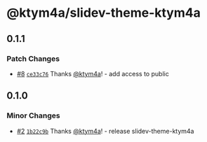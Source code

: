 # @ktym4a/slidev-theme-ktym4a

## 0.1.1

### Patch Changes

- [#8](https://github.com/ktym4a/slidev-theme-ktym4a/pull/8) [`ce33c76`](https://github.com/ktym4a/slidev-theme-ktym4a/commit/ce33c76d0d5178836295b90f1e643d0e5874dbc6) Thanks [@ktym4a](https://github.com/ktym4a)! - add access to public

## 0.1.0

### Minor Changes

- [#2](https://github.com/ktym4a/slidev-theme-ktym4a/pull/2) [`1b22c9b`](https://github.com/ktym4a/slidev-theme-ktym4a/commit/1b22c9b599df9634e4c189dfce50272f92c35225) Thanks [@ktym4a](https://github.com/ktym4a)! - release slidev-theme-ktym4a
